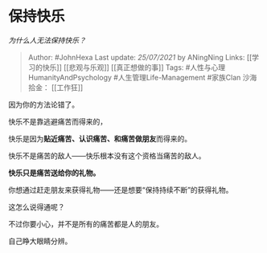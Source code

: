 # 保持快乐
*为什么人无法保持快乐？*

> Author: #JohnHexa
Last update: *25/07/2021* by ANingNing
Links: [[学习的快乐]] [[悲观与乐观]] [[真正想做的事]]
Tags: #人性与心理HumanityAndPsychology #人生管理Life-Management #家族Clan 
沙海拾金： [[工作狂]]

因为你的方法论错了。

快乐不是靠逃避痛苦而得来的，

快乐是因为**贴近痛苦、认识痛苦、和痛苦做朋友**而得来的。

快乐不是痛苦的敌人——快乐根本没有这个资格当痛苦的敌人。

**快乐只是痛苦送给你的礼物。**

你想通过赶走朋友来获得礼物——还是想要“保持持续不断”的获得礼物。

这怎么说得通呢？

不过你要小心，并不是所有的痛苦都是人的朋友。

自己睁大眼睛分辨。

  
  